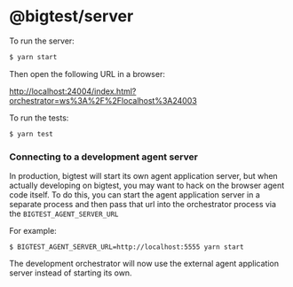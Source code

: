 # @bigtest/server

To run the server:

``` sh
$ yarn start
```

Then open the following URL in a browser:

<http://localhost:24004/index.html?orchestrator=ws%3A%2F%2Flocalhost%3A24003>


To run the tests:

``` sh
$ yarn test
```

### Connecting to a development agent server

In production, bigtest will start its own agent application server,
but when actually developing on bigtest, you may want to hack on
the browser agent code itself. To do this, you can start the agent
application server in a separate process and then pass that url into
the orchestrator process via the `BIGTEST_AGENT_SERVER_URL`

For example:

``` shell
$ BIGTEST_AGENT_SERVER_URL=http://localhost:5555 yarn start
```

The development orchestrator will now use the external agent
application server instead of starting its own.
